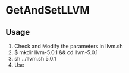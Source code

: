 # GetAndSetLLVM
## Usage
1. Check and Modify the parameters in llvm.sh
2. $ mkdir llvm-5.0.1 && cd llvm-5.0.1
3. sh ../llvm.sh 5.0.1
4. Use
